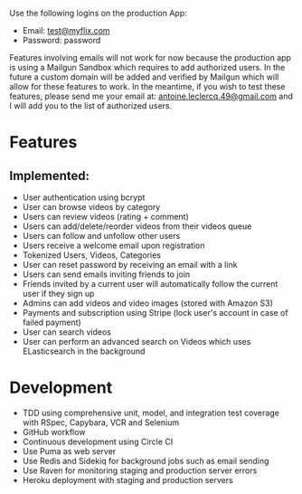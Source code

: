 Use the following logins on the production App:
- Email: test@myflix.com
- Password: password

Features involving emails will not work for now because the production app is using a Mailgun Sandbox which requires to add authorized users. In the future a custom domain will be added and verified by Mailgun which will allow for these features to work.
In the meantime, if you wish to test these features, please send me your email at: antoine.leclercq.49@gmail.com and I will add you to the list of authorized users.

# Features
## Implemented:
- User authentication using bcrypt
- User can browse videos by category
- Users can review videos (rating + comment)
- Users can add/delete/reorder videos from their videos queue
- Users can follow and unfollow other users
- Users receive a welcome email upon registration
- Tokenized Users, Videos, Categories
- User can reset password by receiving an email with a link
- Users can send emails inviting friends to join
- Friends invited by a current user will automatically follow the current user if they sign up
- Admins can add videos and video images (stored with Amazon S3)
- Payments and subscription using Stripe (lock user's account in case of failed payment)
- User can search videos
- User can perform an advanced search on Videos which uses ELasticsearch in the background

# Development
- TDD using comprehensive unit, model, and integration test coverage with RSpec, Capybara, VCR and Selenium
- GitHub workflow
- Continuous development using Circle CI
- Use Puma as web server
- Use Redis and Sidekiq for background jobs such as email sending
- Use Raven for monitoring staging and production server errors
- Heroku deployment with staging and production servers